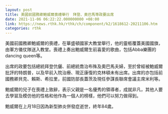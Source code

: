 ```yaml
---
layout: post
title: 美國前國務卿鮑威爾喪禮舉行　拜登、奧巴馬等政要出席
date: 2021-11-06 06:22:22.000000000 +08:00
link: https://news.rthk.hk/rthk/ch/component/k2/1618612-20211106.htm
categories: rthk
---
```


美國前國務卿鮑威爾的喪禮，在華盛頓國家大教堂舉行，他的靈柩覆蓋美國國旗，由軍方儀仗隊送入教堂。喪禮上奏出鮑威爾生前喜愛的歌曲，包括Abba樂團的dancing queen等。

出席的政要包括總統拜登伉儷、前總統喬治布殊及奧巴馬夫婦，至於曾經被鮑威爾批評的特朗普，以及早前入院治療、現正康復的克林頓未有出席。出席的亦包括前國務卿貝克、賴斯、希拉里，前國防部長蓋茨及現任參謀長聯席會議主席米利等。

鮑威爾的兒子在喪禮上致辭，表示父親是一名優秀的領導者，成就非凡，其他人要去學習及模仿他的性格和他作為一個人的榜樣，他們可以努力做得到。

鮑威爾在上月18日因為新型肺炎併發症逝世，終年84歲。
  
